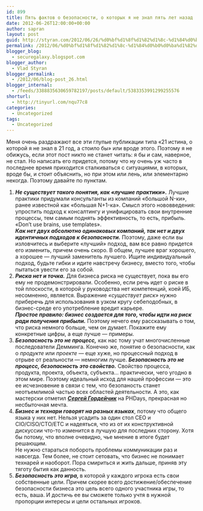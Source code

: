 ```yaml
---
id: 899
title: Пять фактов о безопасности, о которых я не знал пять лет назад
date: 2012-06-26T12:00:00+00:00
author: sapran
layout: post
guid: http://styran.com/2012/06/26/%d0%bf%d1%8f%d1%82%d1%8c-%d1%84%d0%b0%d0%ba%d1%82%d0%be%d0%b2-%d0%be-%d0%b1%d0%b5%d0%b7%d0%be%d0%bf%d0%b0%d1%81%d0%bd%d0%be%d1%81%d1%82%d0%b8-%d0%be-%d0%ba%d0%be%d1%82%d0%be%d1%80%d1%8b%d1%85-%d1%8f/
permalink: /2012/06/%d0%bf%d1%8f%d1%82%d1%8c-%d1%84%d0%b0%d0%ba%d1%82%d0%be%d0%b2-%d0%be-%d0%b1%d0%b5%d0%b7%d0%be%d0%bf%d0%b0%d1%81%d0%bd%d0%be%d1%81%d1%82%d0%b8-%d0%be-%d0%ba%d0%be%d1%82%d0%be%d1%80%d1%8b%d1%85-%d1%8f/
blogger_blog:
  - securegalaxy.blogspot.com
blogger_author:
  - Vlad Styran
blogger_permalink:
  - /2012/06/blog-post_26.html
blogger_internal:
  - /feeds/3388835630659782197/posts/default/5383353991299255576
shorturl:
  - http://tinyurl.com/nqu77c8
categories:
  - Uncategorized
tags:
  - Uncategorized
---
```

<div dir="ltr" style="text-align: left;">
  Меня очень раздражают все эти глупые публикации типа &#171;21 истина, о которой я не знал в 21 год, а стоило бы&#187; или вроде этого. Поэтому я не обижусь, если этот пост никто не станет читать: я бы и сам, наверное, не стал. Но&nbsp;написать&nbsp;его придется, потому что ну очень уж часто в последнее время приходится сталкиваться с ситуациями, в которых, вроде бы, и стоит объяснить, но при этом или лень, или элементарно некогда. Поэтому давайте по пунктам. 
  
  <ol style="text-align: left;">
    <li>
      <i><b>Не существует такого понятия, как &#171;лучшие практики&#187;.</b></i> Лучшие практики придумали консультанты из компаний &#171;большой N-ки&#187;, ранее известной как &#171;большая N+1-ка&#187;. Смысл этого нововведения: упростить подход к консалтингу и унифицировать свои внутренние процессы, тем самым поднять эффективность, то есть, прибыль. &#171;Don&#8217;t use brains, use templates&#187;.<br /><span style="background-color: white;"><i><b>Как нет двух абсолютно одинаковых компаний, так нет и двух идентичных подходов к безопасности.</b></i> Поэтому, даже если вы изловчитесь и выберите &#171;лучший&#187; подход, вам все равно придется его изменить, причем очень скоро. В общем, лучшее враг хорошего, а хорошее &#8212; лучший заменитель лучшего. Ищите индивидуальный подход, будьте гибки и идите навстречу бизнесу, вместо того, чтобы пытаться увести его за собой.</span>
    </li>
    <li>
      <i><b>Риска нет и точка.</b></i> Для бизнеса риска не существует, пока вы его ему не продемонстрировали. Особенно, если речь идет о риске в той плоскости, в которой у руководства нет компетенций, коей ИБ, несомненно, является. Выражение <i>&#171;существует риск&#187;</i> нужно приберечь для использования в узком кругу себеподобных, в бизнес-среде его употребление вредит карьере.<br /><i><b>Простое правило: бизнес создается для того, чтобы идти на риск ради получения прибыли.</b></i> Поэтому нечего ему рассказывать о том, что риска немного больше, чем он думает. Покажите ему конкретные цифры, а еще лучше &#8212; примеры.
    </li>
    <li>
      <i><b>Безопасность это не процесс,</b></i> как нас тому учат многочисленные последователи Демминга. Конечно же, понятие о безопасности, как о <i>продукте</i> или <i>проекте</i> &#8212; еще хуже, но процессный подход в отрыве от реальности &#8212; немногим лучше. <i><b>Безопасность это не процесс, безопасность это свойство.</b></i> Свойство процесса, продукта, проекта, объекта, субъекта&#8230; практически, чего угодно в этом мире. Поэтому идеальный исход для нашей профессии &#8212; это ее исчезновение в связи с тем, что безопаность станет неотъемлимой частью всех областей деятельности. А это, как мастерски отметил <a href="http://sgordey.blogspot.com/"><i><b>Сергей Гордейчик</b></i></a> на PHDays, прекрасная но несбыточная мечта.
    </li>
    <li>
      <i><b>Бизнес и технари говорят на разных языках</b></i>, потому что общего языка у них нет. Нельзя усадить за один стол CEO и CIO/CISO/CTO/ETC и надеяться, что из от их конструктивной дискуссии что-то изменится в лучшую&nbsp;для последних&nbsp;сторону. Хотя бы потому, что вполне очевидно, чье мнение в итоге будет решающим.<br />Не нужно стараться побороть проблемы коммуникации раз и навсегда. Тем более, не стоит сетовать, что бизнес не понимает технарей и наоборот. Пора смириться и жить дальше, приняв эту тяготу бытия как данность.
    </li>
    <li>
      <i style="font-weight: bold;">Безопасность это игра, </i>в которой у каждого игрока есть свои собственные цели. Причем скорее всего достижение/обеспечение безопасности бизнеса это цель всего одного участника игры, то есть, ваша. И достичь ее вы сможете только учтя в нужной пропорции интересы и цели остальных игроков.
    </li>
  </ol>
</div>

<div class="addtoany_share_save_container addtoany_content_bottom">
  <div class="a2a_kit a2a_kit_size_32 addtoany_list a2a_target" id="wpa2a_240">
    <a class="a2a_button_facebook" href="http://www.addtoany.com/add_to/facebook?linkurl=https%3A%2F%2Fblog.styran.com%2F2012%2F06%2F%25d0%25bf%25d1%258f%25d1%2582%25d1%258c-%25d1%2584%25d0%25b0%25d0%25ba%25d1%2582%25d0%25be%25d0%25b2-%25d0%25be-%25d0%25b1%25d0%25b5%25d0%25b7%25d0%25be%25d0%25bf%25d0%25b0%25d1%2581%25d0%25bd%25d0%25be%25d1%2581%25d1%2582%25d0%25b8-%25d0%25be-%25d0%25ba%25d0%25be%25d1%2582%25d0%25be%25d1%2580%25d1%258b%25d1%2585-%25d1%258f%2F&linkname=%D0%9F%D1%8F%D1%82%D1%8C%20%D1%84%D0%B0%D0%BA%D1%82%D0%BE%D0%B2%20%D0%BE%20%D0%B1%D0%B5%D0%B7%D0%BE%D0%BF%D0%B0%D1%81%D0%BD%D0%BE%D1%81%D1%82%D0%B8%2C%20%D0%BE%20%D0%BA%D0%BE%D1%82%D0%BE%D1%80%D1%8B%D1%85%20%D1%8F%20%D0%BD%D0%B5%20%D0%B7%D0%BD%D0%B0%D0%BB%20%D0%BF%D1%8F%D1%82%D1%8C%20%D0%BB%D0%B5%D1%82%20%D0%BD%D0%B0%D0%B7%D0%B0%D0%B4" title="Facebook" rel="nofollow" target="_blank"></a><a class="a2a_button_twitter" href="http://www.addtoany.com/add_to/twitter?linkurl=https%3A%2F%2Fblog.styran.com%2F2012%2F06%2F%25d0%25bf%25d1%258f%25d1%2582%25d1%258c-%25d1%2584%25d0%25b0%25d0%25ba%25d1%2582%25d0%25be%25d0%25b2-%25d0%25be-%25d0%25b1%25d0%25b5%25d0%25b7%25d0%25be%25d0%25bf%25d0%25b0%25d1%2581%25d0%25bd%25d0%25be%25d1%2581%25d1%2582%25d0%25b8-%25d0%25be-%25d0%25ba%25d0%25be%25d1%2582%25d0%25be%25d1%2580%25d1%258b%25d1%2585-%25d1%258f%2F&linkname=%D0%9F%D1%8F%D1%82%D1%8C%20%D1%84%D0%B0%D0%BA%D1%82%D0%BE%D0%B2%20%D0%BE%20%D0%B1%D0%B5%D0%B7%D0%BE%D0%BF%D0%B0%D1%81%D0%BD%D0%BE%D1%81%D1%82%D0%B8%2C%20%D0%BE%20%D0%BA%D0%BE%D1%82%D0%BE%D1%80%D1%8B%D1%85%20%D1%8F%20%D0%BD%D0%B5%20%D0%B7%D0%BD%D0%B0%D0%BB%20%D0%BF%D1%8F%D1%82%D1%8C%20%D0%BB%D0%B5%D1%82%20%D0%BD%D0%B0%D0%B7%D0%B0%D0%B4" title="Twitter" rel="nofollow" target="_blank"></a><a class="a2a_button_google_plus" href="http://www.addtoany.com/add_to/google_plus?linkurl=https%3A%2F%2Fblog.styran.com%2F2012%2F06%2F%25d0%25bf%25d1%258f%25d1%2582%25d1%258c-%25d1%2584%25d0%25b0%25d0%25ba%25d1%2582%25d0%25be%25d0%25b2-%25d0%25be-%25d0%25b1%25d0%25b5%25d0%25b7%25d0%25be%25d0%25bf%25d0%25b0%25d1%2581%25d0%25bd%25d0%25be%25d1%2581%25d1%2582%25d0%25b8-%25d0%25be-%25d0%25ba%25d0%25be%25d1%2582%25d0%25be%25d1%2580%25d1%258b%25d1%2585-%25d1%258f%2F&linkname=%D0%9F%D1%8F%D1%82%D1%8C%20%D1%84%D0%B0%D0%BA%D1%82%D0%BE%D0%B2%20%D0%BE%20%D0%B1%D0%B5%D0%B7%D0%BE%D0%BF%D0%B0%D1%81%D0%BD%D0%BE%D1%81%D1%82%D0%B8%2C%20%D0%BE%20%D0%BA%D0%BE%D1%82%D0%BE%D1%80%D1%8B%D1%85%20%D1%8F%20%D0%BD%D0%B5%20%D0%B7%D0%BD%D0%B0%D0%BB%20%D0%BF%D1%8F%D1%82%D1%8C%20%D0%BB%D0%B5%D1%82%20%D0%BD%D0%B0%D0%B7%D0%B0%D0%B4" title="Google+" rel="nofollow" target="_blank"></a><a class="a2a_button_linkedin" href="http://www.addtoany.com/add_to/linkedin?linkurl=https%3A%2F%2Fblog.styran.com%2F2012%2F06%2F%25d0%25bf%25d1%258f%25d1%2582%25d1%258c-%25d1%2584%25d0%25b0%25d0%25ba%25d1%2582%25d0%25be%25d0%25b2-%25d0%25be-%25d0%25b1%25d0%25b5%25d0%25b7%25d0%25be%25d0%25bf%25d0%25b0%25d1%2581%25d0%25bd%25d0%25be%25d1%2581%25d1%2582%25d0%25b8-%25d0%25be-%25d0%25ba%25d0%25be%25d1%2582%25d0%25be%25d1%2580%25d1%258b%25d1%2585-%25d1%258f%2F&linkname=%D0%9F%D1%8F%D1%82%D1%8C%20%D1%84%D0%B0%D0%BA%D1%82%D0%BE%D0%B2%20%D0%BE%20%D0%B1%D0%B5%D0%B7%D0%BE%D0%BF%D0%B0%D1%81%D0%BD%D0%BE%D1%81%D1%82%D0%B8%2C%20%D0%BE%20%D0%BA%D0%BE%D1%82%D0%BE%D1%80%D1%8B%D1%85%20%D1%8F%20%D0%BD%D0%B5%20%D0%B7%D0%BD%D0%B0%D0%BB%20%D0%BF%D1%8F%D1%82%D1%8C%20%D0%BB%D0%B5%D1%82%20%D0%BD%D0%B0%D0%B7%D0%B0%D0%B4" title="LinkedIn" rel="nofollow" target="_blank"></a><a class="a2a_dd addtoany_share_save" href="https://www.addtoany.com/share"></a>
  </div>
</div>